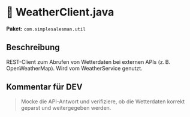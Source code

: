 # 📄 WeatherClient.java

**Paket:** `com.simplesalesman.util`

## Beschreibung
REST-Client zum Abrufen von Wetterdaten bei externen APIs (z. B. OpenWeatherMap). Wird vom WeatherService genutzt.

## Kommentar für DEV
> Mocke die API-Antwort und verifiziere, ob die Wetterdaten korrekt geparst und weitergegeben werden.